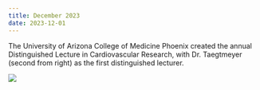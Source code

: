 ```yaml
---
title: December 2023
date: 2023-12-01
---
```


The University of Arizona College of Medicine Phoenix created the annual Distinguished Lecture in Cardiovascular Research, with Dr. Taegtmeyer (second from right) as the first distinguished lecturer.

<img src="media/december_2023.jpg" />

<!--more-->
